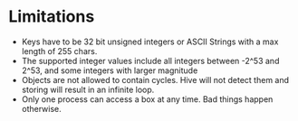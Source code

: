 # Limitations

- Keys have to be 32 bit unsigned integers or ASCII Strings with a max length of 255 chars.
- The supported integer values include all integers between -2^53 and 2^53, and some integers with larger magnitude
- Objects are not allowed to contain cycles. Hive will not detect them and storing will result in an infinite loop.
- Only one process can access a box at any time. Bad things happen otherwise.